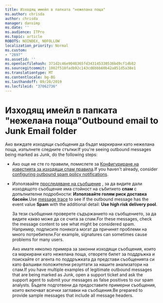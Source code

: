 ```yaml
---
title: Изходящ имейл в папката "нежелана поща"
ms.author: chrisda
author: chrisda
manager: dansimp
ms.date: ''
ms.audience: ITPro
ms.topic: article
ROBOTS: NOINDEX, NOFOLLOW
localization_priority: Normal
ms.custom:
- "2697"
ms.assetid: ''
ms.openlocfilehash: 371d2c46e9048365fd343145330536bd9cf1db82
ms.sourcegitcommit: 1002f510fadb92c143cd6bbb60b42a851d5a38e1
ms.translationtype: MT
ms.contentlocale: bg-BG
ms.lasthandoff: 09/20/2019
ms.locfileid: "37062736"
---
```

# <a name="outbound-email-to-junk-email-folder"></a><span data-ttu-id="be52d-102">Изходящ имейл в папката "нежелана поща"</span><span class="sxs-lookup"><span data-stu-id="be52d-102">Outbound email to Junk Email folder</span></span>

<span data-ttu-id="be52d-103">Ако виждате изходящи съобщения да бъдат маркирани като нежелана поща, изпълнете следните стъпки:</span><span class="sxs-lookup"><span data-stu-id="be52d-103">If you're seeing outbound messages being marked as Junk, do the following steps:</span></span>

- <span data-ttu-id="be52d-104">Ако още не сте го правили, помислете за [Конфигуриране на известията за изходящи спам правила](https://docs.microsoft.com/office365/securitycompliance/configure-the-outbound-spam-policy).</span><span class="sxs-lookup"><span data-stu-id="be52d-104">If you haven't already, consider [configuring outbound spam policy notifications](https://docs.microsoft.com/office365/securitycompliance/configure-the-outbound-spam-policy).</span></span>

- <span data-ttu-id="be52d-105">Използвайте [проследяване на съобщение](https://docs.microsoft.com/office365/securitycompliance/message-trace-scc) , за да видите дали изходящото съобщение има стойност на събитието **спам** с допълнителни подробности: **Използвайте голям риск доставка басейн**.</span><span class="sxs-lookup"><span data-stu-id="be52d-105">Use [message trace](https://docs.microsoft.com/office365/securitycompliance/message-trace-scc) to see if the outbound message has the event value **Spam** with the additional detail: **Use high risk delivery pool**.</span></span>

  <span data-ttu-id="be52d-106">За тези съобщения проверете съдържанието на съобщението, за да видите какво може да се счита за спам.</span><span class="sxs-lookup"><span data-stu-id="be52d-106">For these messages, check the message content to see what might be considered spam.</span></span> <span data-ttu-id="be52d-107">Например, подписите понякога могат да причинят проблеми на много потребители.</span><span class="sxs-lookup"><span data-stu-id="be52d-107">For example, signatures can sometimes cause problems for many users.</span></span>

  <span data-ttu-id="be52d-108">Ако имате няколко примера за законни изходящи съобщения, които са маркирани като нежелана поща, отворете билет за поддръжка и поискайте от агента по поддръжката да представи съобщенията си като фалшиви положителни резултати за нашите анализатори на спам.</span><span class="sxs-lookup"><span data-stu-id="be52d-108">If you have multiple examples of legitimate outbound messages that are being marked as Junk, open a support ticket and ask the support agent to submit your messages as false positives to our spam analysts.</span></span> <span data-ttu-id="be52d-109">Бъдете подготвени да предоставите примерни съобщения, които включват всички заглавки на съобщения.</span><span class="sxs-lookup"><span data-stu-id="be52d-109">Be prepared to provide sample messages that include all message headers.</span></span>
